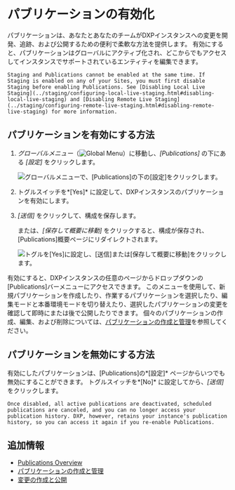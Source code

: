 # パブリケーションの有効化

パブリケーションは、あなたとあなたのチームがDXPインスタンスへの変更を開発、追跡、および公開するための便利で柔軟な方法を提供します。 有効にすると、パブリケーションはグローバルにアクティブ化され、どこからでもアクセスしてインスタンスでサポートされているエンティティを編集できます。

```{important}
Staging and Publications cannot be enabled at the same time. If Staging is enabled on any of your Sites, you must first disable Staging before enabling Publications. See [Disabling Local Live Staging](../staging/configuring-local-live-staging.html#disabling-local-live-staging) and [Disabling Remote Live Staging](../staging/configuring-remote-live-staging.html#disabling-remote-live-staging) for more information.
```

## パブリケーションを有効にする方法

1.  *グローバルメニュー*（![Global Menu](../../../images/icon-applications-menu.png)）に移動し、*[Publications]* の下にある *[設定]* をクリックします。

    ![グローバルメニューで、[Publications]の下の[設定]をクリックします。](./enabling-publications/images/01.png)

2.  トグルスイッチを*[Yes]* に設定して、DXPインスタンスのパブリケーションを有効にします。

3.  *[送信]* をクリックして、構成を保存します。

    または、*[保存して概要に移動]* をクリックすると、構成が保存され、[Publications]概要ページにリダイレクトされます。

    ![トグルを[Yes]に設定し、[送信]または[保存して概要に移動]をクリックします。](./enabling-publications/images/02.png)

有効にすると、DXPインスタンスの任意のページからドロップダウンの[Publications]バーメニューにアクセスできます。 このメニューを使用して、新規パブリケーションを作成したり、作業するパブリケーションを選択したり、編集モードと本番環境モードを切り替えたり、選択したパブリケーションの変更を確認して即時にまたは後で公開したりできます。 個々のパブリケーションの作成、編集、および削除については、[パブリケーションの作成と管理](./creating-and-managing-publications.md)を参照してください。

## パブリケーションを無効にする方法

有効にしたパブリケーションは、[Publications]の*[設定]* ページからいつでも無効にすることができます。 トグルスイッチを*[No]* に設定してから、*[送信]* をクリックします。

```{important}
Once disabled, all active publications are deactivated, scheduled publications are canceled, and you can no longer access your publication history. DXP, however, retains your instance's publication history, so you can access it again if you re-enable Publications.
```

## 追加情報

  - [Publications Overview](./publications-overview.md)
  - [パブリケーションの作成と管理](./creating-and-managing-publications.md)
  - [変更の作成と公開](./making-and-publishing-changes.md)
